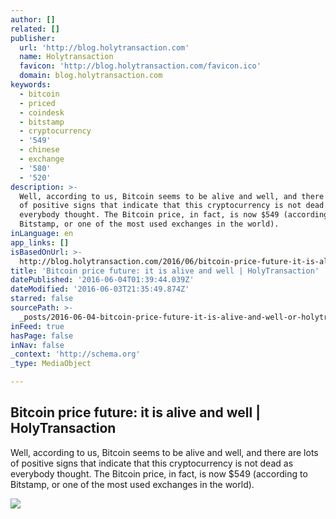 ```yaml
---
author: []
related: []
publisher:
  url: 'http://blog.holytransaction.com'
  name: Holytransaction
  favicon: 'http://blog.holytransaction.com/favicon.ico'
  domain: blog.holytransaction.com
keywords:
  - bitcoin
  - priced
  - coindesk
  - bitstamp
  - cryptocurrency
  - '549'
  - chinese
  - exchange
  - '580'
  - '520'
description: >-
  Well, according to us, Bitcoin seems to be alive and well, and there are lots
  of positive signs that indicate that this cryptocurrency is not dead as
  everybody thought. The Bitcoin price, in fact, is now $549 (according to
  Bitstamp, or one of the most used exchanges in the world).
inLanguage: en
app_links: []
isBasedOnUrl: >-
  http://blog.holytransaction.com/2016/06/bitcoin-price-future-it-is-alive-and.html
title: 'Bitcoin price future: it is alive and well | HolyTransaction'
datePublished: '2016-06-04T01:39:44.039Z'
dateModified: '2016-06-03T21:35:49.874Z'
starred: false
sourcePath: >-
  _posts/2016-06-04-bitcoin-price-future-it-is-alive-and-well-or-holytransaction.md
inFeed: true
hasPage: false
inNav: false
_context: 'http://schema.org'
_type: MediaObject

---
```

<article style=""><h1>Bitcoin price future: it is alive and well | HolyTransaction</h1><p>Well, according to us, Bitcoin seems to be alive and well, and there are lots of positive signs that indicate that this cryptocurrency is not dead as everybody thought. The Bitcoin price, in fact, is now $549 (according to Bitstamp, or one of the most used exchanges in the world).</p><img src="https://4.bp.blogspot.com/-Ui-L1HUdCBM/V1G1izj34AI/AAAAAAAAAgc/P0SNqaT0F68PHm4zPy1DVm9DUyyY78SDACLcB/w1200-h630-p-nu/baloon-1502038.jpg" /></article>